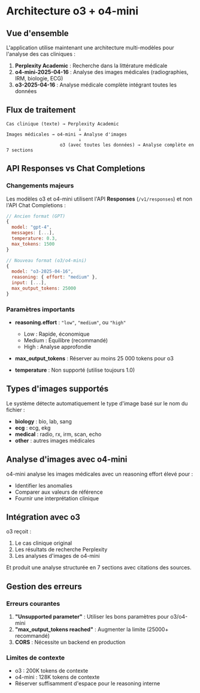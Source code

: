 # Architecture o3 + o4-mini

## Vue d'ensemble

L'application utilise maintenant une architecture multi-modèles pour l'analyse des cas cliniques :

1. **Perplexity Academic** : Recherche dans la littérature médicale
2. **o4-mini-2025-04-16** : Analyse des images médicales (radiographies, IRM, biologie, ECG)
3. **o3-2025-04-16** : Analyse médicale complète intégrant toutes les données

## Flux de traitement

```
Cas clinique (texte) → Perplexity Academic
                           ↓
Images médicales → o4-mini → Analyse d'images
                           ↓
                    o3 (avec toutes les données) → Analyse complète en 7 sections
```

## API Responses vs Chat Completions

### Changements majeurs

Les modèles o3 et o4-mini utilisent l'API **Responses** (`/v1/responses`) et non l'API Chat Completions :

```javascript
// Ancien format (GPT)
{
  model: "gpt-4",
  messages: [...],
  temperature: 0.3,
  max_tokens: 1500
}

// Nouveau format (o3/o4-mini)
{
  model: "o3-2025-04-16",
  reasoning: { effort: "medium" },
  input: [...],
  max_output_tokens: 25000
}
```

### Paramètres importants

- **reasoning.effort** : `"low"`, `"medium"`, ou `"high"`
  - Low : Rapide, économique
  - Medium : Équilibre (recommandé)
  - High : Analyse approfondie

- **max_output_tokens** : Réserver au moins 25 000 tokens pour o3
- **temperature** : Non supporté (utilise toujours 1.0)

## Types d'images supportés

Le système détecte automatiquement le type d'image basé sur le nom du fichier :

- **biology** : bio, lab, sang
- **ecg** : ecg, ekg
- **medical** : radio, rx, irm, scan, echo
- **other** : autres images médicales

## Analyse d'images avec o4-mini

o4-mini analyse les images médicales avec un reasoning effort élevé pour :
- Identifier les anomalies
- Comparer aux valeurs de référence
- Fournir une interprétation clinique

## Intégration avec o3

o3 reçoit :
1. Le cas clinique original
2. Les résultats de recherche Perplexity
3. Les analyses d'images de o4-mini

Et produit une analyse structurée en 7 sections avec citations des sources.

## Gestion des erreurs

### Erreurs courantes

1. **"Unsupported parameter"** : Utiliser les bons paramètres pour o3/o4-mini
2. **"max_output_tokens reached"** : Augmenter la limite (25000+ recommandé)
3. **CORS** : Nécessite un backend en production

### Limites de contexte

- o3 : 200K tokens de contexte
- o4-mini : 128K tokens de contexte
- Réserver suffisamment d'espace pour le reasoning interne 